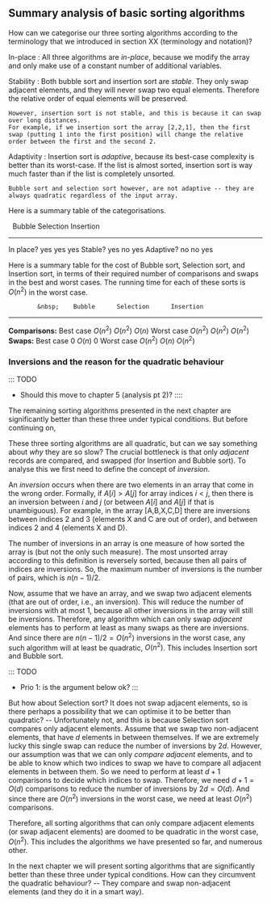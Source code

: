 
## Summary analysis of basic sorting algorithms

How can we categorise our three sorting algorithms according to the terminology that we introduced in section XX (terminology and notation)?

In-place
:   All three algorithms are *in-place*, because we modify the array and only make use of a constant number of additional variables.

Stability
:   Both bubble sort and insertion sort are *stable*.
    They only swap adjacent elements, and they will never swap two equal elements.
    Therefore the relative order of equal elements will be preserved.

    However, insertion sort is not stable, and this is because it can swap over long distances.
    For example, if we insertion sort the array [2,2,1], then the first swap (putting 1 into the first position) will change the relative order between the first and the second 2.

Adaptivity
:   Insertion sort is *adaptive*, because its best-case complexity is better than its worst-case.
    If the list is almost sorted, insertion sort is way much faster than if the list is completely unsorted.

    Bubble sort and selection sort however, are not adaptive -- they are always quadratic regardless of the input array.

Here is a summary table of the categorisations.

&nbsp;           Bubble       Selection      Insertion
-------------  ------------ -------------  -------------
In place?         yes           yes           yes
Stable?           yes           no            yes
Adaptive?         no            no            yes


Here is a summary table for the cost of Bubble sort, Selection sort, and Insertion sort,
in terms of their required number of comparisons and swaps in the best and worst cases.
The running time for each of these sorts is $O(n^2)$ in the worst case.

            &nbsp;    Bubble      Selection      Insertion
------------------ ------------ -------------  -------------
  **Comparisons:**
         Best case   $O(n^2)$     $O(n^2)$        $O(n)$
        Worst case   $O(n^2)$     $O(n^2)$       $O(n^2)$
        **Swaps:**
         Best case      $0$        $O(n)$           $0$
        Worst case   $O(n^2)$      $O(n)$        $O(n^2)$


### Inversions and the reason for the quadratic behaviour

::: TODO
- Should this move to chapter 5 (analysis pt 2)?
::::

The remaining sorting algorithms presented in the next chapter are
significantly better than these three under typical conditions. But
before continuing on,

These three sorting algorithms are all quadratic, but can we say something about *why* they are so slow?
The crucial bottleneck is that only *adjacent* records are compared, and swapped (for Insertion and Bubble sort).
To analyse this we first need to define the concept of *inversion*.

An *inversion* occurs when there are two elements in an array that come in the wrong order.
Formally, if $A[i]>A[j]$ for array indices $i<j$, then there is an inversion between $i$ and $j$
(or between $A[i]$ and $A[j]$ if that is unambiguous).
For example, in the array [A,B,X,C,D] there are inversions between indices 2 and 3 (elements X and C are out of order), and between indices 2 and 4 (elements X and D).

The number of inversions in an array is one measure of how sorted the array is (but not the only such measure).
The most unsorted array according to this definition is reversely sorted, because then all pairs of indices are inversions.
So, the maximum number of inversions is the number of pairs, which is $n(n-1)/2$.

Now, assume that we have an array, and we swap two adjacent elements (that are out of order, i.e., an inversion).
This will reduce the number of inversions with at most 1, because all other inversions in the array will still be inversions.
Therefore, any algorithm which can only swap *adjacent* elements has to perform at least as many swaps as there are inversions.
And since there are $n(n-1)/2 = O(n^2)$ inversions in the worst case, any such algorithm will at least be quadratic, $O(n^2)$.
This includes Insertion sort and Bubble sort.

::: TODO
- Prio 1: is the argument below ok?
:::

But how about Selection sort?
It does not swap adjacent elements, so is there perhaps a possibility that we can optimise it to be better than quadratic?
-- Unfortunately not, and this is because Selection sort compares only adjacent elements.
Assume that we swap two non-adjacent elements, that have $d$ elements in between themselves.
If we are extremely lucky this single swap can reduce the number of inversions by $2d$.
However, our assumption was that we can only *compare adjacent* elements, and to be able to know which two indices to swap we have to compare all adjacent elements in between them.
So we need to perform at least $d+1$ comparisons to decide which indices to swap.
Therefore, we need $d+1=O(d)$ comparisons to reduce the number of inversions by $2d=O(d)$.
And since there are $O(n^2)$ inversions in the worst case, we need at least $O(n^2)$ comparisons.

Therefore, all sorting algorithms that can only compare adjacent elements (or swap adjacent elements) are doomed to be quadratic in the worst case, $O(n^2)$.
This includes the algorithms we have presented so far, and numerous other.

In the next chapter we will present sorting algorithms that are significantly better than these three under typical conditions.
How can they circumvent the quadratic behaviour?
-- They compare and swap non-adjacent elements (and they do it in a smart way).


<avembed id="FindInversionsPRO" src="Sorting/FindInversionsPRO.html" type="ka" name="Inversions Proficiency Exercise"/>
